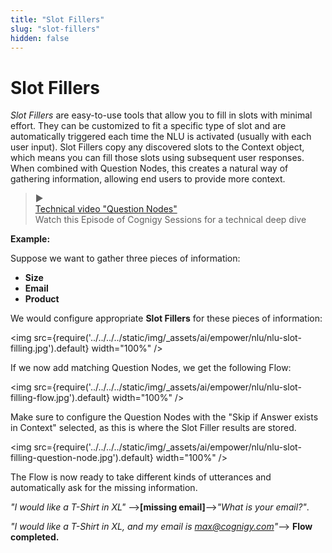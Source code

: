 ```yaml
---
title: "Slot Fillers"
slug: "slot-fillers"
hidden: false
---
```

# Slot Fillers

_Slot Fillers_ are easy-to-use tools that allow you to fill in slots with minimal effort. They can be customized to fit a specific type of slot and are automatically triggered each time the NLU is activated (usually with each user input). Slot Fillers copy any discovered slots to the Context object, which means you can fill those slots using subsequent user responses. When combined with Question Nodes, this creates a natural way of gathering information, allowing end users to provide more context.

<blockquote class="callout callout_info" theme="📘">
    <span class="callout-icon">▶️</span>
    <div class="callout-heading">
      <div class="callout-text">
         <a href="https://support.cognigy.com/hc/en-us/articles/360020609199-Cognigy-Sessions-Question-Nodes" target="_blank" >Technical video "Question Nodes"</a>
      </div>
      <div class="callout-subtext">
      Watch this Episode of Cognigy Sessions for a technical deep dive
      </div>
   </div>
</blockquote>


**Example:**

Suppose we want to gather three pieces of information:

* **Size**
* **Email**
* **Product**

We would configure appropriate **Slot Fillers** for these pieces of information:

<img src={require('../../../../static/img/_assets/ai/empower/nlu/nlu-slot-filling.jpg').default} width="100%" />

If we now add matching Question Nodes, we get the following Flow:

<img src={require('../../../../static/img/_assets/ai/empower/nlu/nlu-slot-filling-flow.jpg').default} width="100%" />

Make sure to configure the Question Nodes with the "Skip if Answer exists in Context" selected, as this is where the Slot Filler results are stored.

<img src={require('../../../../static/img/_assets/ai/empower/nlu/nlu-slot-filling-question-node.jpg').default} width="100%" />

The Flow is now ready to take different kinds of utterances and automatically ask for the missing information.

*"I would like a T-Shirt in XL"* -->**[missing email]**-->*"What is your email?"*.

*"I would like a T-Shirt in XL, and my email is max@cognigy.com"*--> **Flow completed.**

